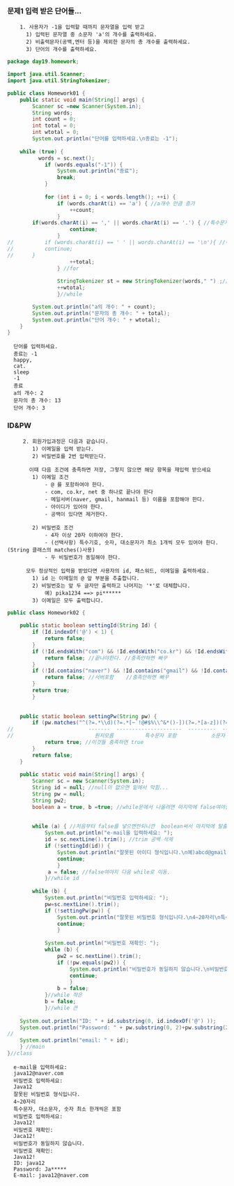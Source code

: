 ### 문제1 입력 받은 단어들...

  
        1. 사용자가 -1을 입력할 때까지 문자열을 입력 받고
          1) 입력된 문자열 중 소문자 'a'의 개수를 출력하세요.
          2) 비출력문자(공백,엔터 등)을 제외한 문자의 총 개수를 출력하세요.
          3) 단어의 개수를 출력하세요.
```java
package day19.homework;

import java.util.Scanner;
import java.util.StringTokenizer;

public class Homework01 {
	public static void main(String[] args) {
		Scanner sc =new Scanner(System.in);
		String words;
		int count = 0;
		int total = 0;
		int wtotal = 0;
		System.out.println("단어를 입력하세요.\n종료는 -1");
		
	while (true) {
		  words = sc.next();
			if (words.equals("-1")) {
				System.out.println("종료");
				break;
			}
      
			for (int i = 0; i < words.length(); ++i) {
				if (words.charAt(i) == 'a') { //a개수 만큼 증가
					++count;
				} 
        if(words.charAt(i) == ',' || words.charAt(i) == '.') { //특수문자 다 넣어야하나...
					continue;
				}
//			if (words.charAt(i) == ' ' || words.charAt(i) == '\n'){ //이거없어도 문자의 개수는 잘 입력된다. 왜지?
//			continue;
//      }
					++total;
				} //for
			
				StringTokenizer st = new StringTokenizer(words," ") ;//이걸로 해결했지만 뭔지 모르겠다ㅋㅋ
				++wtotal;
				}//while

		System.out.println("a의 개수: " + count);
		System.out.println("문자의 총 개수: " + total);
		System.out.println("단어 개수: " + wtotal);
	}
}
```
      단어를 입력하세요.
      종료는 -1
      happy,
      cat.
      sleep
      -1
      종료
      a의 개수: 2
      문자의 총 개수: 13
      단어 개수: 3
      
### ID&PW

         2. 회원가입과정은 다음과 같습니다.
	        1) 이메일을 입력 받는다.
	        2) 비밀번호를 2번 입력받는다.
	
           이때 다음 조건에 충족하면 저장, 그렇지 않으면 해당 항목을 재입력 받으세요
        	1) 이메일 조건
	        	- @ 를 포함하여야 한다.
		        - com, co.kr, net 중 하나로 끝나야 한다
	        	- 메일서버(naver, gmail, hanmail 등) 이름을 포함해야 한다.
	        	- 아이디가 있어야 한다.
	        	- 공백이 있다면 제거한다.
		
	        2) 비밀번호 조건
		        - 4자 이상 20자 이하여야 한다.
		        - (선택사항) 특수기호, 숫자, 대소문자가 최소 1개씩 모두 있어야 한다. (String 클래스의 matches()사용)
	        	- 두 비밀번호가 동일해야 한다.

          모두 정상적인 입력을 받았다면 사용자의 id, 패스워드, 이메일을 출력하세요.
	        1) id 는 이메일의 @ 앞 부분을 추출합니다.
        	2) 비밀번호는 앞 두 글자만 출력하고 나머지는 '*'로 대체합니다.
	        	예) pika1234 ==> pi******
        	3) 이메일은 모두 출력합니다.

```java
public class Homework02 {
	
	public static boolean settingId(String Id) {
		if (Id.indexOf('@') < 1) {
			return false;
		}
		if (!Id.endsWith("com") && !Id.endsWith("co.kr") && !Id.endsWith("net")) { 
			return false; //끝나야한다. //충족안하면 빠꾸
		}
		if (!Id.contains("naver") && !Id.contains("gmail") && !Id.contains("hanmail") && !Id.contains("hotmail")) {
			return false; //서버포함 	//충족안하면 빠꾸
		}
		return true; 
		}
	
	
	public static boolean settingPw(String pw) {
		if (pw.matches("^(?=.*\\d)(?=.*[~`!@#$%\\^&*()-])(?=.*[a-z])(?=.*[A-Z]).{4,20}$")) {
//			              -------  ---------------------  ---------  ----------  -----
//			              	뭔지모름		  특수문자 포함			소문자		대문자	최소4자 최대20자     $는 뭘까?
			return true; //이것들 충족하면 true
		}
		return false; 
	}
	
	public static void main(String[] args) {
		Scanner sc = new Scanner(System.in);
		String id = null; //null이 없으면 밑에서 막힘...
		String pw = null;
		String pw2;
		boolean a = true, b =true; //while문에서 나올려면 마지막에 false여야함...
		
		
		while (a) { //처음부터 false를 넣으면안되니깐  boolean써서 마지막에 탈출 할 수 있게 false 입력해주기
			System.out.println("e-mail을 입력하세요: ");
			id = sc.nextLine().trim(); //trim 공백 삭제
			if (!settingId(id)) {
				System.out.println("잘못된 아이디 형식입니다.\n예)abcd@gmail.com");
				continue;
				} 	
			 a = false; //false여야지 다음 while로 이동.
			}//while id
		
		while (b) {
			System.out.println("비밀번호 입력하세요: ");
			pw=sc.nextLine().trim();
			if (!settingPw(pw)) {
				System.out.println("잘못된 비밀번호 형식입니다.\n4~20자리\n특수문자, 대소문자, 숫자 최소 한개씩은 포함");
				continue;
				}
			
			System.out.println("비밀번호 재확인: ");
			while (b) {
				pw2 = sc.nextLine().trim();
				if (!pw.equals(pw2)) {
					System.out.println("비밀번호가 동일하지 않습니다.\n비밀번호 재확인: ");
					continue;
					} 
				b = false;
			}//while 작은 
			b = false;
			}//while 큰
	
	System.out.println("ID: " + id.substring(0, id.indexOf('@') ));
	System.out.println("Password: " + pw.substring(0, 2)+pw.substring(2).replaceAll("[a-z]|[A-Z]|[$@#!%*?&]|[0-9]", "*"));
//																					------------reg-------------- , 요걸로
	System.out.println("email: " + id);
	} //main
}//class
```
      e-mail을 입력하세요: 
      java12@naver.com
      비밀번호 입력하세요: 
      Java12
      잘못된 비밀번호 형식입니다.
      4~20자리
      특수문자, 대소문자, 숫자 최소 한개씩은 포함
      비밀번호 입력하세요: 
      Java12!
      비밀번호 재확인: 
      Jaca12!
      비밀번호가 동일하지 않습니다.
      비밀번호 재확인: 
      Java12!
      ID: java12
      Password: Ja*****
      E-mail: java12@naver.com
